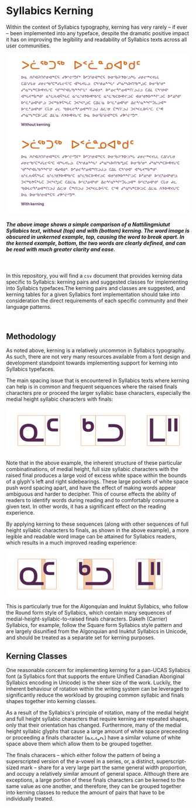 # Syllabics Kerning
Within the context of Syllabics typography, kerning has very rarely – if ever – been implemented into any typeface, despite the dramatic positive impact it has on improving the legibility and readability of Syllabics texts across all user communities. 

![Syllabics Kerning](/figures/syllabics-kerning.png)
##### The above image shows a simple comparison of a Nattilingmiutut Syllabics text, without (top) and with (bottom) kerning. The word image is obscured in unkerned example, top, causing the word to break apart. In the kerned example, bottom, the two words are clearly defined, and can be read with much greater clarity and ease. 
<br>


In this repository, you will find a `csv` document that provides kerning data specific to Syllabics: kerning pairs and suggested classes for implementing into Syllabics typefaces.The kerning pairs and classes are suggested, and kerning tables for a given Syllabics font implementation should take into consideration the direct requirements of each specific community and their language patterns.

<br>

## Methodology
As noted above, kerning is a relatively uncommon in Syllabics typography. As such, there are not very many resources available from a font design and development standpoint towards implementing support for kerning into Syllabics typefaces.

The main spacing issue that is encountered in Syllabics texts where kerning can help is in common and frequent sequences where the raised finals characters pre or proceed the larger syllabic base characters, especially the medial height syllabic characters with finals:

![Syllabics glyph boundary](/figures/syllabics-kerning-glyph-bounds.png)

Note that in the above example, the inherent structure of these particular combinatinations, of medial height, full size syllabic characters with the raised final produces a large void of excess white space within the bounds of a glyph's left and right sidebearings. These large pockets of white space push word spacing apart, and have the effect of making words appear ambiguous and harder to decipher. This of course effects the ability of readers to identify words during reading and to comfortably consume a given text. In other words, it has a significant effect on the reading experience.

By applying kerning to these sequences (along with other sequences of full height syllabic characters to finals, as shown in the above example), a more legible and readable word image can be attained for Syllabics readers, which results in a much improved reading experience:

![Kerning applied to Syllabics glyphs](/figures/syllabics-kerning-applied.png)

This is particularly true for the Algonquian and Inuktut Syllabics, who follow the Round form style of Syllabics, which contain many sequences of medial-height-syllabic-to-raised finals characters. Dakelh (Carrier) Syllabics, for example, follow the Square form Syllabics style pattern and are largely disunified from the Algonquian and Inuktut Syllabics in Unicode, and should be treated as a separate set for kerning purposes.

## Kerning Classes
One reasonable concern for implementing kerning for a pan-UCAS Syllabics font (a Syllabics font that supports the enture Unified Canadian Aboriginal Syllabics encoding in Unicode) is the sheer size of the work. Luckily, the inherent behaviour of rotation within the writing system can be leveraged to significantly reduce the workload by grouping common syllabic and finals shapes together into kerning classes.

As a result of the Syllabics's principle of rotation, many of the medial height and full height syllabic characters that require kerning are repeated shapes, only that their orientation has changed. Furthermore, many of the medial height syllabic glyphs that cause a large amount of white space preceeding or proceeding a finals character (ᓇᓚᖤᕆ) have a similar volume of white space above them which allow them to be grouped together.

The finals characers – which either follow the pattern of being a superscripted version of the a-vowel in a series, or, a distinct, superscript-sized mark – share for a very large part the same general width proportion, and occupy a relatively similar amount of general space. Although there are exceptions, a large portion of these finals characters can be kerned to the same value as one another, and therefore, they can be grouped together into kerning classes to reduce the amount of pairs that have to be individually treated.